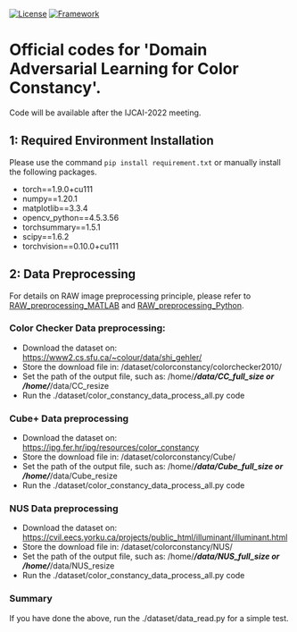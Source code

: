 [![License](https://img.shields.io/bower/l/MI)](https://opensource.org/licenses/MIT)
[![Framework](https://img.shields.io/badge/PyTorch-%23EE4C2C.svg?&logo=PyTorch&logoColor=white)](https://pytorch.org/)

#  Official codes for 'Domain Adversarial Learning for Color Constancy'.

Code will be  available after the IJCAI-2022 meeting.

## 1: Required Environment Installation
Please use the command  `pip install requirement.txt` or manually install the following packages.
  + torch==1.9.0+cu111
  + numpy==1.20.1
  + matplotlib==3.3.4
  + opencv_python==4.5.3.56
  + torchsummary==1.5.1
  + scipy==1.6.2
  + torchvision==0.10.0+cu111

## 2: Data Preprocessing

For details on RAW image preprocessing principle, please refer to  [RAW_preprocessing_MATLAB](https://ridiqulous.com/process-raw-data-using-matlab-and-dcraw/comment-page-3/#comments/) and [RAW_preprocessing_Python](https://nbviewer.org/github/yourwanghao/CMUComputationalPhotography/blob/master/class2/notebook2.ipynb/).  


### Color Checker Data preprocessing:
+ Download the dataset on: https://www2.cs.sfu.ca/~colour/data/shi_gehler/
+ Store the download file in: /dataset/colorconstancy/colorchecker2010/
+ Set the path of the output file, such as: /home/***/data/CC_full_size or /home/***/data/CC_resize
+ Run the ./dataset/color_constancy_data_process_all.py code

### Cube+  Data preprocessing
+ Download the dataset on: https://ipg.fer.hr/ipg/resources/color_constancy
+ Store the download file in: /dataset/colorconstancy/Cube/
+ Set the path of the output file, such as: /home/***/data/Cube_full_size or /home/***/data/Cube_resize
+ Run the ./dataset/color_constancy_data_process_all.py code



### NUS Data preprocessing
+ Download the dataset on: https://cvil.eecs.yorku.ca/projects/public_html/illuminant/illuminant.html
+ Store the download file in: /dataset/colorconstancy/NUS/
+ Set the path of the output file, such as: /home/***/data/NUS_full_size or /home/***/data/NUS_resize
+ Run the ./dataset/color_constancy_data_process_all.py code


### Summary
If you have done the above, run the ./dataset/data_read.py  for a simple test.












